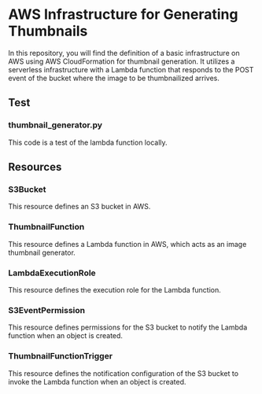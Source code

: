 # AWS Infrastructure for Generating Thumbnails

In this repository, you will find the definition of a basic infrastructure on AWS using AWS CloudFormation for thumbnail generation. It utilizes a serverless infrastructure with a Lambda function that responds to the POST event of the bucket where the image to be thumbnailized arrives.

## Test

### thumbnail_generator.py

This code is a test of the lambda function locally.

## Resources

### S3Bucket

This resource defines an S3 bucket in AWS.

### ThumbnailFunction 

This resource defines a Lambda function in AWS, which acts as an image thumbnail generator.

### LambdaExecutionRole

This resource defines the execution role for the Lambda function.

### S3EventPermission

This resource defines permissions for the S3 bucket to notify the Lambda function when an object is created.

### ThumbnailFunctionTrigger

This resource defines the notification configuration of the S3 bucket to invoke the Lambda function when an object is created.
